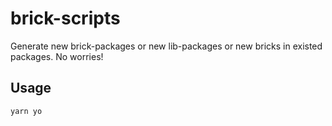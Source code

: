 # brick-scripts

Generate new brick-packages or new lib-packages or new bricks in existed packages. No worries!

## Usage

`yarn yo`
